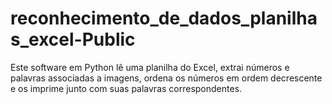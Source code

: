 # reconhecimento_de_dados_planilhas_excel-Public
Este software em Python lê uma planilha do Excel, extrai números e palavras associadas a imagens, ordena os números em ordem decrescente e os imprime junto com suas palavras correspondentes.
